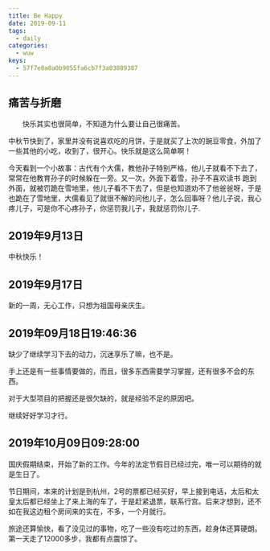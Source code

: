 ```yaml
---
title: Be Happy
date: 2019-09-11
tags:
  - daily
categories:
  - wuw
keys:
  - 57f7e0a8a0b9055fa6cb7f3a03889387
---
```


## 痛苦与折磨

&emsp;&emsp;快乐其实也很简单，不知道为什么要让自己很痛苦。

中秋节快到了，家里并没有说喜欢吃的月饼，于是就买了上次的豌豆零食，外加了一些其他的小吃，收到了，很开心。快乐就是这么简单啊！

今天看到一个小故事：古代有个大儒，教他孙子特别严格，他儿子就看不下去了，常常在他教育孙子的时候躲在一旁。又一次，外面下着雪，孙子不喜欢读书 跑到外面，就被罚跪在雪地里，他儿子看不下去了，但是也知道劝不了他爸爸呀，于是也跪在了雪地里，大儒看见了就很不解的问他儿子，怎么回事呀？他儿子说，我心疼儿子，可是你不心疼孙子，你惩罚我儿子，我就惩罚你儿子.

## 2019年9月13日

中秋快乐！

## 2019年9月17日

新的一周，无心工作，只想为祖国母亲庆生。

## 2019年09月18日19:46:36

缺少了继续学习下去的动力，沉迷享乐了嘛，也不是。

手上还是有一些事情要做的，而且，很多东西需要学习掌握，还有很多不会的东西。

对于大型项目的把握还是很欠缺的，就是经验不足的原因吧。

继续好好学习才行。

## 2019年10月09日09:28:00

国庆假期结束，开始了新的工作。今年的法定节假日已经过完，唯一可以期待的就是生日了。

节日期间，本来的计划是到杭州，2号的票都已经买好，早上接到电话，太后和太皇太后都已经坐上了来上海的车了，于是赶紧退票，联系行宫。后来才想到，还不如在我这边租个房间来的实在，不多，一个月就行。

旅途还算愉快，看了没见过的事物，吃了一些没有吃过的东西，趁身体还算硬朗。第一天走了12000多步，我都有点震惊了。
